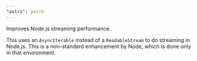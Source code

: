 ```yaml
---
"astro": patch
---
```


Improves Node.js streaming performance.

This uses an `AsyncIterable` instead of a `ReadableStream` to do streaming in Node.js. This is a non-standard enhancement by Node, which is done only in that environment.
